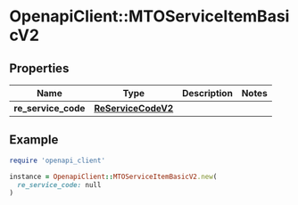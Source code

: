 # OpenapiClient::MTOServiceItemBasicV2

## Properties

| Name | Type | Description | Notes |
| ---- | ---- | ----------- | ----- |
| **re_service_code** | [**ReServiceCodeV2**](ReServiceCodeV2.md) |  |  |

## Example

```ruby
require 'openapi_client'

instance = OpenapiClient::MTOServiceItemBasicV2.new(
  re_service_code: null
)
```

